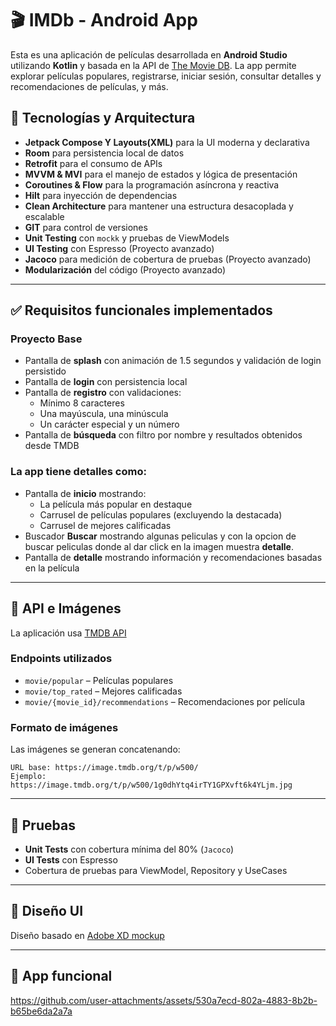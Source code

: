 # 🎬 IMDb - Android App

Esta es una aplicación de películas desarrollada en **Android Studio** utilizando **Kotlin** y basada en la API de [The Movie DB](https://api.themoviedb.org/3). La app permite explorar películas populares, registrarse, iniciar sesión, consultar detalles y recomendaciones de películas, y más.

## 📱 Tecnologías y Arquitectura

- **Jetpack Compose Y Layouts(XML)** para la UI moderna y declarativa  
- **Room** para persistencia local de datos  
- **Retrofit** para el consumo de APIs  
- **MVVM & MVI** para el manejo de estados y lógica de presentación  
- **Coroutines & Flow** para la programación asíncrona y reactiva  
- **Hilt** para inyección de dependencias  
- **Clean Architecture** para mantener una estructura desacoplada y escalable  
- **GIT** para control de versiones  
- **Unit Testing** con `mockk` y pruebas de ViewModels  
- **UI Testing** con Espresso (Proyecto avanzado)  
- **Jacoco** para medición de cobertura de pruebas (Proyecto avanzado)  
- **Modularización** del código (Proyecto avanzado)  

---

## ✅ Requisitos funcionales implementados

### Proyecto Base

- Pantalla de **splash** con animación de 1.5 segundos y validación de login persistido  
- Pantalla de **login** con persistencia local  
- Pantalla de **registro** con validaciones:
  - Mínimo 8 caracteres  
  - Una mayúscula, una minúscula  
  - Un carácter especial y un número  
- Pantalla de **búsqueda** con filtro por nombre y resultados obtenidos desde TMDB  


### La app tiene detalles como:

- Pantalla de **inicio** mostrando:
  - La película más popular en destaque  
  - Carrusel de películas populares (excluyendo la destacada)  
  - Carrusel de mejores calificadas  
- Buscador **Buscar** mostrando algunas peliculas y con la opcion de buscar peliculas donde al dar click en la imagen muestra **detalle**.
- Pantalla de **detalle** mostrando información y recomendaciones basadas en la película
---

## 🔗 API e Imágenes

La aplicación usa [TMDB API](https://api.themoviedb.org/3)

### Endpoints utilizados

- `movie/popular` – Películas populares  
- `movie/top_rated` – Mejores calificadas  
- `movie/{movie_id}/recommendations` – Recomendaciones por película  

### Formato de imágenes

Las imágenes se generan concatenando:

```
URL base: https://image.tmdb.org/t/p/w500/
Ejemplo: https://image.tmdb.org/t/p/w500/1g0dhYtq4irTY1GPXvft6k4YLjm.jpg
```

---

## 🧪 Pruebas

- **Unit Tests** con cobertura mínima del 80% (`Jacoco`)  
- **UI Tests** con Espresso  
- Cobertura de pruebas para ViewModel, Repository y UseCases  

---

## 🎨 Diseño UI

Diseño basado en [Adobe XD mockup](https://xd.adobe.com/view/feafd6f3-3f73-47c1-99d8-f7f11e5f7ac9-abfc/)

---

## 📸 App funcional 

https://github.com/user-attachments/assets/530a7ecd-802a-4883-8b2b-b65be6da2a7a
